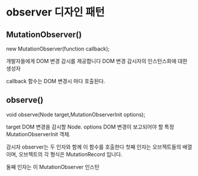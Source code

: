# observer 디자인 패턴

## MutationObserver()

new MutationObserver(function callback);

개발자들에게 DOM 변경 감시를 제공합니다
DOM 변경 감시자의 인스턴스화에 대한 생성자

callback 함수는 DOM 변경시 마다 호출된다.

## observe()

void observe(Node target,MutationObserverInit options);

target DOM 변경을 감시할 Node.
options DOM 변경이 보고되어야 할 특정 MutationObserverInit 객체.

감시자 observer는 두 인자와 함께 이 함수를 호출한다
첫째 인자는 오브젝트들의 배열이며, 오브젝트의 각 형식은 MutationRecord 입니다. 

둘째 인자는 이 MutationObserver 인스턴
